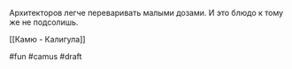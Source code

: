 
Архитекторов легче переваривать малыми дозами. И это блюдо к тому же не подсолишь.

[[Камю - Калигула]]

#fun #camus
#draft